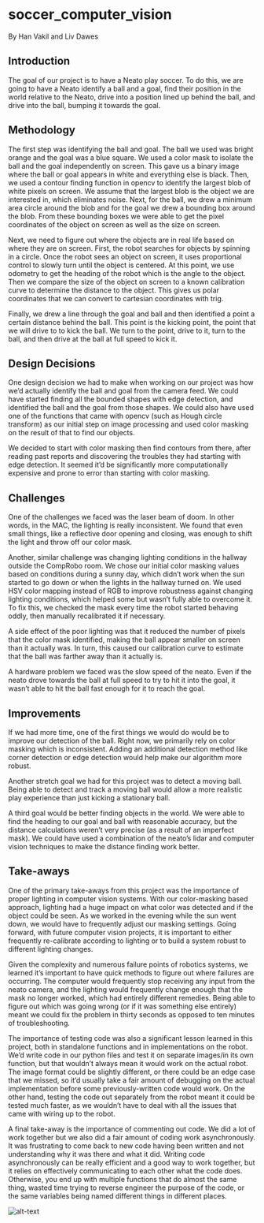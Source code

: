 # soccer_computer_vision
By Han Vakil and Liv Dawes

## Introduction 
The goal of our project is to have a Neato play soccer. To do this, we are going to have a Neato identify a ball and a goal, find their position in the world relative to the Neato, drive into a position lined up behind the ball, and drive into the ball, bumping it towards the goal. 

## Methodology 
The first step was identifying the ball and goal. The ball we used was bright orange and the goal was a blue square. We used a color mask to isolate the ball and the goal independently on screen. This gave us a binary image where the ball or goal appears in white and everything else is black. Then, we used a contour finding function in opencv to identify the largest blob of white pixels on screen. We assume that the largest blob is the object we are interested in, which eliminates noise. Next, for the ball, we drew a minimum area circle around the blob and for the goal we drew a bounding box around the blob. From these bounding boxes we were able to get the pixel coordinates of the object on screen as well as the size on screen. 

Next, we need to figure out where the objects are in real life based on where they are on screen. First, the robot searches for objects by spinning in a circle. Once the robot sees an object on screen, it uses proportional control to slowly turn until the object is centered. At this point, we use odometry to get the heading of the robot which is the angle to the object. Then we compare the size of the object on screen to a known calibration curve to determine the distance to the object. This gives us polar coordinates that we can convert to cartesian coordinates with trig. 

Finally, we drew a line through the goal and ball and then identified a point a certain distance behind the ball. This point is the kicking point, the point that we will drive to to kick the ball. We turn to the point, drive to it, turn to the ball, and then drive at the ball at full speed to kick it. 


## Design Decisions
One design decision we had to make when working on our project was how we’d actually identify the ball and goal from the camera feed. We could have started finding all the bounded shapes with edge detection, and identified the ball and the goal from those shapes. We could also have used one of the functions that came with opencv (such as Hough circle transform) as our initial step on image processing and used color masking on the result of that to find our objects. 

We decided to start with color masking then find contours from there, after reading past reports and discovering the troubles they had starting with edge detection. It seemed it’d be significantly more computationally expensive and prone to error than starting with color masking.


## Challenges
One of the challenges we faced was the laser beam of doom. In other words, in the MAC, the lighting is really inconsistent. We found that even small things, like a reflective door opening and closing, was enough to shift the light and throw off our color mask. 

Another, similar challenge was changing lighting conditions in the hallway outside the CompRobo room. We chose our initial color masking values based on conditions during a sunny day, which didn’t work when the sun started to go down or when the lights in the hallway turned on. We used HSV color mapping instead of RGB to improve robustness against changing lighting conditions, which helped some but wasn’t fully able to overcome it. To fix this, we checked the mask every time the robot started behaving oddly, then manually recalibrated it if necessary.

A side effect of the poor lighting was that it reduced the number of pixels that the color mask identified, making the ball appear smaller on screen than it actually was. In turn, this caused our calibration curve to estimate that the ball was farther away than it actually is. 

A hardware problem we faced was the slow speed of the neato. Even if the neato drove towards the ball at full speed to try to hit it into the goal, it wasn’t able to hit the ball fast enough for it to reach the goal. 


## Improvements 
If we had more time, one of the first things we would do would be to improve our detection of the ball. Right now, we primarily rely on color masking which is inconsistent. Adding an additional detection method like corner detection or edge detection would help make our algorithm more robust. 

Another stretch goal we had for this project was to detect a moving ball. Being able to detect and track a moving ball would allow a more realistic play experience than just kicking a stationary ball. 

A third goal would be better finding objects in the world. We were able to find the heading to our goal and ball with reasonable accuracy, but the distance calculations weren’t very precise (as a result of an imperfect mask). We could have used a combination of the neato’s lidar and computer vision techniques to make the distance finding work better.


## Take-aways
One of the primary take-aways from this project was the importance of proper lighting in computer vision systems. With our color-masking based approach, lighting had a huge impact on what color was detected and if the object could be seen. As we worked in the evening while the sun went down, we would have to frequently adjust our masking settings. Going forward, with future computer vision projects, it is important to either frequently re-calibrate according to lighting or to build a system robust to different lighting changes. 

Given the complexity and numerous failure points of robotics systems, we learned it’s important to have quick methods to figure out where failures are occurring. The computer would frequently stop receiving any input from the neato camera, and the lighting would frequently change enough that the mask no longer worked, which had entirely different remedies. Being able to figure out which was going wrong (or if it was something else entirely) meant we could fix the problem in thirty seconds as opposed to ten minutes of troubleshooting.

The importance of testing code was also a significant lesson learned in this project, both in standalone functions and in implementations on the robot. We’d write code in our python files and test it on separate images/in its own function, but that wouldn’t always mean it would work on the actual robot. The image format could be slightly different, or there could be an edge case that we missed, so it’d usually take a fair amount of debugging on the actual implementation before some previously-written code would work. On the other hand, testing the code out separately from the robot meant it could be tested much faster, as we wouldn’t have to deal with all the issues that came with wiring up to the robot.

A final take-away is the importance of commenting out code. We did a lot of work together but we also did a fair amount of coding work asynchronously. It was frustrating to come back to new code having been written and not understanding why it was there and what it did. Writing code asynchronously can be really efficient and a good way to work together, but it relies on effectively communicating to each other what the code does. Otherwise, you end up with multiple functions that do almost the same thing, wasted time trying to reverse engineer the purpose of the code, or the same variables being named different things in different places. 

![alt-text](https://github.com/hnvakil/soccer_computer_vision/blob/main/goal.gif)
